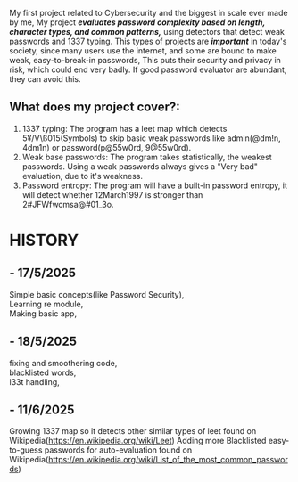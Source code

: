 My first project related to Cybersecurity and the biggest in scale ever made by me, 
My project ***evaluates password complexity based on length, character types, and common patterns,*** using detectors that detect weak passwords and 1337 typing.
This types of projects are ***important*** in today's society, since many users use the internet, and some are bound to make weak, easy-to-break-in passwords, This puts their security and privacy in risk, which could end very badly. If good password evaluator are abundant, they can avoid this. 
##
## What does my project cover?:
1. 1337 typing: The program has a leet map which detects 5¥/V\ß015(Symbols) to skip basic weak passwords like admin(@dm!n, 4dm1n) or password(p@55w0rd, 9@55w0rd).
2. Weak base passwords: The program takes statistically, the weakest passwords. Using a weak passwords always gives a "Very bad" evaluation, due to it's weakness.
3. Password entropy: The program will have a built-in password entropy, it will detect whether 12March1997 is stronger than 2#JFWfwcmsa@#01_3o.

 # HISTORY

  ## - 17/5/2025
  Simple basic concepts(like Password Security),  
  Learning re module,  
  Making basic app,

  ## - 18/5/2025
  fixing and smoothering code,  
  blacklisted words,  
  l33t handling,  

  ## - 11/6/2025
  Growing 1337 map so it detects other similar types of leet found on Wikipedia(https://en.wikipedia.org/wiki/Leet)
  Adding more Blacklisted easy-to-guess passwords for auto-evaluation found on Wikipedia(https://en.wikipedia.org/wiki/List_of_the_most_common_passwords)
  

  
  
  
